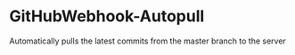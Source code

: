 # GitHubWebhook-Autopull
Automatically pulls the latest commits from the master branch to the server
